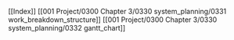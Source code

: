 [[Index]]
[[001 Project/0300 Chapter 3/0330 system_planning/0331 work_breakdown_structure]]
[[001 Project/0300 Chapter 3/0330 system_planning/0332 gantt_chart]]
